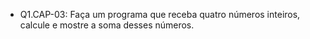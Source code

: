 - Q1.CAP-03: Faça um programa que receba quatro números inteiros, calcule e mostre a soma desses números.
